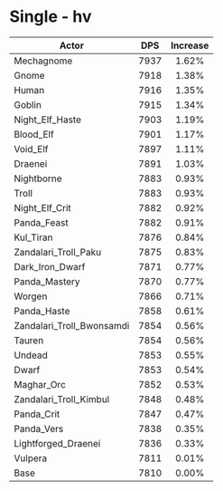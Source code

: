 # Single - hv
| Actor | DPS | Increase |
|---|:---:|:---:|
|Mechagnome|7937|1.62%|
|Gnome|7918|1.38%|
|Human|7916|1.35%|
|Goblin|7915|1.34%|
|Night_Elf_Haste|7903|1.19%|
|Blood_Elf|7901|1.17%|
|Void_Elf|7897|1.11%|
|Draenei|7891|1.03%|
|Nightborne|7883|0.93%|
|Troll|7883|0.93%|
|Night_Elf_Crit|7882|0.92%|
|Panda_Feast|7882|0.91%|
|Kul_Tiran|7876|0.84%|
|Zandalari_Troll_Paku|7875|0.83%|
|Dark_Iron_Dwarf|7871|0.77%|
|Panda_Mastery|7870|0.77%|
|Worgen|7866|0.71%|
|Panda_Haste|7858|0.61%|
|Zandalari_Troll_Bwonsamdi|7854|0.56%|
|Tauren|7854|0.56%|
|Undead|7853|0.55%|
|Dwarf|7853|0.54%|
|Maghar_Orc|7852|0.53%|
|Zandalari_Troll_Kimbul|7848|0.48%|
|Panda_Crit|7847|0.47%|
|Panda_Vers|7838|0.35%|
|Lightforged_Draenei|7836|0.33%|
|Vulpera|7811|0.01%|
|Base|7810|0.00%|
